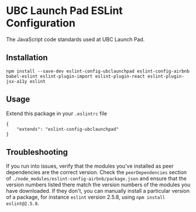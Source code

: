 # UBC Launch Pad ESLint Configuration

The JavaScript code standards used at UBC Launch Pad.

## Installation


`npm install --save-dev eslint-config-ubclaunchpad eslint-config-airbnb babel-eslint eslint-plugin-import eslint-plugin-react eslint-plugin-jsx-a11y eslint`

## Usage

Extend this package in your `.eslintrc` file

```
{
	"extends": "eslint-config-ubclaunchpad"
}
```

## Troubleshooting

If you run into issues, verify that the modules you've installed as peer dependencies are the correct version. Check the `peerDependencies` section of `./node_modules/eslint-config-airbnb/package.json` and ensure that the version numbers listed there match the version numbers of the modules you have downloaded. If they don't, you can manually install a particular version of a package, for instance `eslint` version 2.5.8, using `npm install eslint@2.5.8`.
